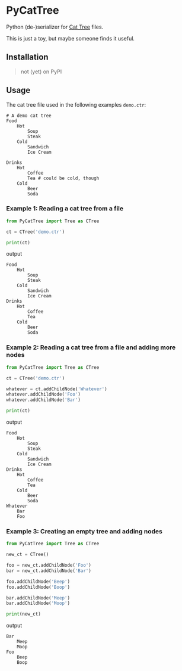 # PyCatTree

Python (de-)serializer for [Cat Tree](https://github.com/mschxyz/Cat-Tree) files.

This is just a toy, but maybe someone finds it useful.

## Installation

>not (yet) on PyPI

## Usage

The cat tree file used in the following examples `demo.ctr`:

```
# A demo cat tree
Food
	Hot
		Soup
		Steak
	Cold
		Sandwich
		Ice Cream
		
Drinks
	Hot
		Coffee
		Tea # could be cold, though
	Cold
		Beer
		Soda
```

### Example 1: Reading a cat tree from a file

```python
from PyCatTree import Tree as CTree

ct = CTree('demo.ctr')

print(ct)
```

output

```
Food
	Hot
		Soup
		Steak
	Cold
		Sandwich
		Ice Cream
Drinks
	Hot
		Coffee
		Tea
	Cold
		Beer
		Soda
```

### Example 2: Reading a cat tree from a file and adding more nodes

```python
from PyCatTree import Tree as CTree

ct = CTree('demo.ctr')

whatever = ct.addChildNode('Whatever')
whatever.addChildNode('Foo')
whatever.addChildNode('Bar')

print(ct)
```

output

```
Food
	Hot
		Soup
		Steak
	Cold
		Sandwich
		Ice Cream
Drinks
	Hot
		Coffee
		Tea
	Cold
		Beer
		Soda
Whatever
	Bar
	Foo
```

### Example 3: Creating an empty tree and adding nodes

```python
from PyCatTree import Tree as CTree

new_ct = CTree()

foo = new_ct.addChildNode('Foo') 
bar = new_ct.addChildNode('Bar')

foo.addChildNode('Beep') 
foo.addChildNode('Boop')

bar.addChildNode('Meep') 
bar.addChildNode('Moop')

print(new_ct) 
```

output

```
Bar
	Meep
	Moop
Foo
	Beep
	Boop
```
